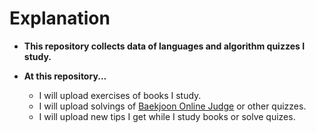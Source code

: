 # Explanation

- **This repository collects data of languages and algorithm quizzes I study.**

- **At this repository...**
  - I will upload exercises of books I study.
  - I will upload solvings of [Baekjoon Online Judge](https://www.acmicpc.net/) or other quizzes.
  - I will upload new tips I get while I study books or solve quizes.
